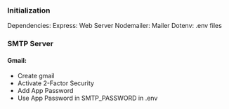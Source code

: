 ### Initialization
Dependencies:
Express: Web Server
Nodemailer: Mailer
Dotenv: .env files

### SMTP Server
#### Gmail:
- Create gmail
- Activate 2-Factor Security
- Add App Password
- Use App Password in SMTP_PASSWORD in .env